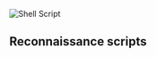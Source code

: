 ![Shell Script](https://img.shields.io/badge/shell_script-%23121011.svg?style=for-the-badge&logo=gnu-bash&logoColor=white)
## Reconnaissance scripts
